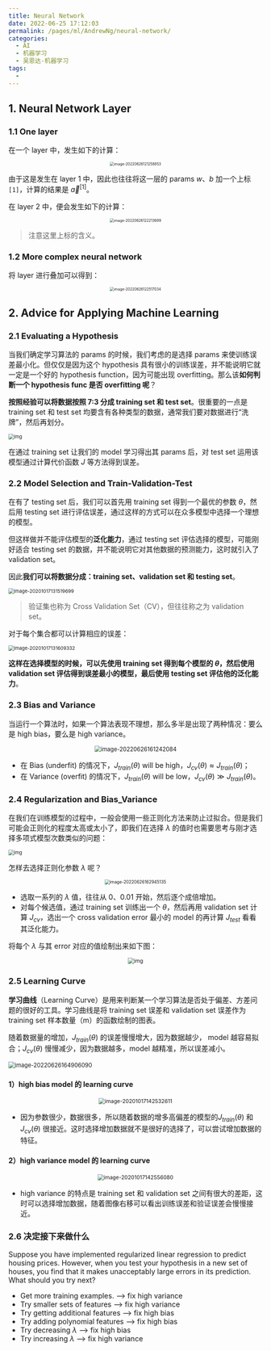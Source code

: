 ```yaml
---
title: Neural Network
date: 2022-06-25 17:12:03
permalink: /pages/ml/AndrewNg/neural-network/
categories:
  - AI
  - 机器学习
  - 吴恩达-机器学习
tags:
  - 
---
```


## 1. Neural Network Layer

### 1.1 One layer

在一个 layer 中，发生如下的计算：

<center><img src="https://notebook-img-1304596351.cos.ap-beijing.myqcloud.com/img/image-20220626121258853.png" alt="image-20220626121258853" style="zoom: 50%;" /></center>

由于这是发生在 layer 1 中，因此也往往将这一层的 params $w、b$ 加一个上标 `[1]`，计算的结果是 $\vec{a}^{[1]}$。

在 layer 2 中，便会发生如下的计算：

<center><img src="https://notebook-img-1304596351.cos.ap-beijing.myqcloud.com/img/image-20220626122213699.png" alt="image-20220626122213699" style="zoom:50%;" /></center>

> 注意这里上标的含义。

### 1.2 More complex neural network

将 layer 进行叠加可以得到：

<center><img src="https://notebook-img-1304596351.cos.ap-beijing.myqcloud.com/img/image-20220626122517034.png" alt="image-20220626122517034" style="zoom:50%;" /></center>

## 2. Advice for Applying Machine Learning

### 2.1 Evaluating a Hypothesis

当我们确定学习算法的 params 的时候，我们考虑的是选择 params 来使训练误差最小化。但仅仅是因为这个 hypothesis 具有很小的训练误差，并不能说明它就一定是一个好的 hypothesis function，因为可能出现 overfitting。那么该**如何判断一个 hypothesis func 是否 overfitting 呢**？

**按照经验可以将数据按照 7:3 分成 training set 和 test set**。很重要的一点是 training set 和 test set 均要含有各种类型的数据，通常我们要对数据进行“洗牌”，然后再划分。

<img src="https://notebook-img-1304596351.cos.ap-beijing.myqcloud.com/img/9c769fd59c8a9c9f92200f538d1ab29c.png" alt="img" style="zoom: 67%;" />

在通过 training set 让我们的 model 学习得出其 params 后，对 test set 运用该模型通过计算代价函数 $J$ 等方法得到误差。

### 2.2 Model Selection and Train-Validation-Test

在有了 testing set 后，我们可以首先用 training set 得到一个最优的参数 $\theta$，然后用 testing set 进行评估误差，通过这样的方式可以在众多模型中选择一个理想的模型。

但这样做并不能评估模型的**泛化能力**，通过 testing set 评估选择的模型，可能刚好适合 testing set 的数据，并不能说明它对其他数据的预测能力，这时就引入了 validation set。

因此**我们可以将数据分成：training set、validation set 和 testing set**。

<img src="https://notebook-img-1304596351.cos.ap-beijing.myqcloud.com/img/image-20201017131519699.png" alt="image-20201017131519699" style="zoom: 67%;" />

> 验证集也称为 Cross Validation Set（CV），但往往称之为 validation set。

对于每个集合都可以计算相应的误差：

<img src="https://notebook-img-1304596351.cos.ap-beijing.myqcloud.com/img/image-20201017131609332.png" alt="image-20201017131609332" style="zoom:67%;" />

**这样在选择模型的时候，可以先使用 training set 得到每个模型的 $\theta$，然后使用 validation set 评估得到误差最小的模型，最后使用 testing set 评估他的泛化能力**。

### 2.3 Bias and Variance

当运行一个算法时，如果一个算法表现不理想，那么多半是出现了两种情况：要么是 high bias，要么是 high variance。

<center><img src="https://notebook-img-1304596351.cos.ap-beijing.myqcloud.com/img/image-20220626161242084.png" alt="image-20220626161242084" style="zoom:80%;" /></center>

+ 在 Bias (underfit) 的情况下，$J_{train}(\theta)$ will be high，$J_{cv}(\theta) \approx J_{train}(\theta)$；
+ 在 Variance (overfit) 的情况下，$J_{train}(\theta)$ will be low，$J_{cv}(\theta) \gg J_{train}(\theta)$。

### 2.4 Regularization and Bias_Variance

在我们在训练模型的过程中，一般会使用一些正则化方法来防止过拟合。但是我们可能会正则化的程度太高或太小了，即我们在选择 $\lambda$ 的值时也需要思考与刚才选择多项式模型次数类似的问题：

<img src="https://notebook-img-1304596351.cos.ap-beijing.myqcloud.com/img/2ba317c326547f5b5313489a3f0d66ce.png" alt="img" style="zoom:67%;" />

怎样去选择正则化参数 $\lambda$ 呢？

<center><img src="https://notebook-img-1304596351.cos.ap-beijing.myqcloud.com/img/image-20220626162945135.png" alt="image-20220626162945135" style="zoom: 60%;" /></center>

+ 选取一系列的 $\lambda$ 值，往往从 0、0.01 开始，然后逐个成倍增加。
+ 对每个候选值，通过 training set 训练出一个 $\theta$，然后再用 validation set 计算 $J_{cv}$，选出一个 cross validation error 最小的 model 的再计算 $J_{test}$ 看看其泛化能力。

将每个 $\lambda$ 与其 error 对应的值绘制出来如下图：

<center><img src="https://notebook-img-1304596351.cos.ap-beijing.myqcloud.com/img/38eed7de718f44f6bb23727c5a88bf5d.png" alt="img" style="zoom: 75%;" /></center>

### 2.5 Learning Curve

**学习曲线**（Learning Curve）是用来判断某一个学习算法是否处于偏差、方差问题的很好的工具。学习曲线是将 training set 误差和 validation set 误差作为 training set 样本数量（m）的函数绘制的图表。

随着数据量的增加，$J_{train}(\theta)$ 的误差慢慢增大，因为数据越少， model 越容易拟合；$J_{cv}(\theta)$ 慢慢减少，因为数据越多，model 越精准，所以误差减小。

<img src="https://notebook-img-1304596351.cos.ap-beijing.myqcloud.com/img/image-20220626164906090.png" alt="image-20220626164906090" style="zoom: 80%;" />

#### 1）high bias model 的 learning curve

<center><img src="https://notebook-img-1304596351.cos.ap-beijing.myqcloud.com/img/image-20201017142532611.png" alt="image-20201017142532611" style="zoom:75%;" /></center>

+ 因为参数很少，数据很多，所以随着数据的增多高偏差的模型的$J_{train}(θ)$ 和 $J_{cv}(\theta)$ 很接近。这时选择增加数据就不是很好的选择了，可以尝试增加数据的特征。

#### 2）high variance model 的 learning curve

<center><img src="https://notebook-img-1304596351.cos.ap-beijing.myqcloud.com/img/image-20201017142556080.png" alt="image-20201017142556080" style="zoom:75%;" /></center>

+ high variance 的特点是 training set 和 validation set 之间有很大的差距，这时可以选择增加数据，随着图像右移可以看出训练误差和验证误差会慢慢接近。

### 2.6 决定接下来做什么

Suppose you have implemented regularized linear regression to predict housing prices. However, when you test your hypothesis in a new set of houses, you find that it makes unacceptably large errors in its prediction. What should you try next?

+ Get more training examples.  –> fix high variance
+ Try smaller sets of features  –> fix high variance
+ Try getting additional features  –> fix high bias
+ Try adding polynomial features  –> fix high bias
+ Try decreasing $\lambda$  –> fix high bias
+ Try increasing $\lambda$  –> fix high variance

